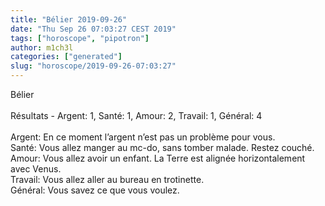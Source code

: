 ```yaml
---
title: "Bélier 2019-09-26"
date: "Thu Sep 26 07:03:27 CEST 2019"
tags: ["horoscope", "pipotron"]
author: m1ch3l
categories: ["generated"]
slug: "horoscope/2019-09-26-07:03:27"
---
```


Bélier<br>
<br>
Résultats - Argent: 1, Santé: 1, Amour: 2, Travail: 1, Général: 4<br>
<br>
Argent:  En ce moment l’argent n’est pas un problème pour vous. <br>
Santé:   Vous allez manger au mc-do, sans tomber malade. Restez couché.<br>
Amour:   Vous allez avoir un enfant. La Terre est alignée horizontalement avec Venus.<br>
Travail: Vous allez aller au bureau en trotinette. <br>
Général: Vous savez ce que vous voulez.<br>

